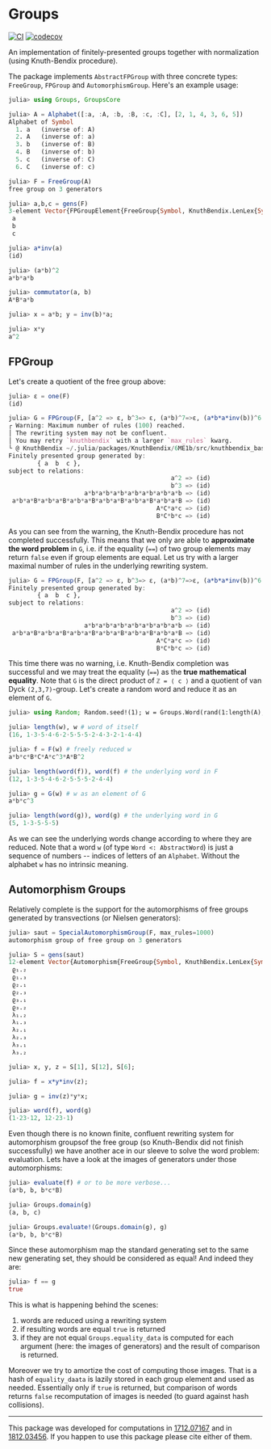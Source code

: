 # Groups
[![CI](https://github.com/kalmarek/Groups.jl/actions/workflows/runtests.yml/badge.svg)](https://github.com/kalmarek/Groups.jl/actions/workflows/runtests.yml)
[![codecov](https://codecov.io/gh/kalmarek/Groups.jl/branch/master/graph/badge.svg)](https://codecov.io/gh/kalmarek/Groups.jl)

An implementation of finitely-presented groups together with normalization (using Knuth-Bendix procedure).

The package implements `AbstractFPGroup` with three concrete types: `FreeGroup`, `FPGroup` and `AutomorphismGroup`. Here's an example usage:

```julia
julia> using Groups, GroupsCore

julia> A = Alphabet([:a, :A, :b, :B, :c, :C], [2, 1, 4, 3, 6, 5])
Alphabet of Symbol
  1. a   (inverse of: A)
  2. A   (inverse of: a)
  3. b   (inverse of: B)
  4. B   (inverse of: b)
  5. c   (inverse of: C)
  6. C   (inverse of: c)

julia> F = FreeGroup(A)
free group on 3 generators

julia> a,b,c = gens(F)
3-element Vector{FPGroupElement{FreeGroup{Symbol, KnuthBendix.LenLex{Symbol}}, …}}:
 a
 b
 c

julia> a*inv(a)
(id)

julia> (a*b)^2
a*b*a*b

julia> commutator(a, b)
A*B*a*b

julia> x = a*b; y = inv(b)*a;

julia> x*y
a^2
```

## FPGroup
Let's create a quotient of the free group above:
```julia
julia> ε = one(F)
(id)

julia> G = FPGroup(F, [a^2 => ε, b^3=> ε, (a*b)^7=>ε, (a*b*a*inv(b))^6 => ε, commutator(a, c) => ε, commutator(b, c) => ε ], max_rules=100)
┌ Warning: Maximum number of rules (100) reached.
│ The rewriting system may not be confluent.
│ You may retry `knuthbendix` with a larger `max_rules` kwarg.
└ @ KnuthBendix ~/.julia/packages/KnuthBendix/6ME1b/src/knuthbendix_base.jl:8
Finitely presented group generated by:
        { a  b  c },
subject to relations:
                                             a^2 => (id)
                                             b^3 => (id)
                     a*b*a*b*a*b*a*b*a*b*a*b*a*b => (id)
 a*b*a*B*a*b*a*B*a*b*a*B*a*b*a*B*a*b*a*B*a*b*a*B => (id)
                                         A*C*a*c => (id)
                                         B*C*b*c => (id)
```
As you can see from the warning, the Knuth-Bendix procedure has not completed successfully. This means that we only are able to **approximate the word problem** in `G`, i.e. if the equality (`==`) of two group elements may return `false` even if group elements are equal. Let us try with a larger maximal number of rules in the underlying rewriting system.

```julia
julia> G = FPGroup(F, [a^2 => ε, b^3=> ε, (a*b)^7=>ε, (a*b*a*inv(b))^6 => ε, commutator(a, c) => ε, commutator(b, c) => ε ], max_rules=500)
Finitely presented group generated by:
        { a  b  c },
subject to relations:
                                             a^2 => (id)
                                             b^3 => (id)
                     a*b*a*b*a*b*a*b*a*b*a*b*a*b => (id)
 a*b*a*B*a*b*a*B*a*b*a*B*a*b*a*B*a*b*a*B*a*b*a*B => (id)
                                         A*C*a*c => (id)
                                         B*C*b*c => (id)

```
This time there was no warning, i.e. Knuth-Bendix completion was successful and we may treat the equality (`==`) as the **true mathematical equality**. Note that `G` is the direct product of `ℤ = ⟨ c ⟩` and a quotient of van Dyck `(2,3,7)`-group. Let's create a random word and reduce it as an element of `G`.
```julia
julia> using Random; Random.seed!(1); w = Groups.Word(rand(1:length(A), 16));

julia> length(w), w # word of itself
(16, 1·3·5·4·6·2·5·5·5·2·4·3·2·1·4·4)

julia> f = F(w) # freely reduced w
a*b*c*B*C*A*c^3*A*B^2

julia> length(word(f)), word(f) # the underlying word in F
(12, 1·3·5·4·6·2·5·5·5·2·4·4)

julia> g = G(w) # w as an element of G
a*b*c^3

julia> length(word(g)), word(g) # the underlying word in G
(5, 1·3·5·5·5)
```
As we can see the underlying words change according to where they are reduced.
Note that a word `w` (of type `Word <: AbstractWord`) is just a sequence of numbers -- indices of letters of an `Alphabet`. Without the alphabet `w` has no intrinsic meaning.

## Automorphism Groups

Relatively complete is the support for the automorphisms of free groups generated by transvections (or Nielsen generators):
```julia
julia> saut = SpecialAutomorphismGroup(F, max_rules=1000)
automorphism group of free group on 3 generators

julia> S = gens(saut)
12-element Vector{Automorphism{FreeGroup{Symbol, KnuthBendix.LenLex{Symbol}}, …}}:
 ϱ₁.₂
 ϱ₁.₃
 ϱ₂.₁
 ϱ₂.₃
 ϱ₃.₁
 ϱ₃.₂
 λ₁.₂
 λ₁.₃
 λ₂.₁
 λ₂.₃
 λ₃.₁
 λ₃.₂

julia> x, y, z = S[1], S[12], S[6];

julia> f = x*y*inv(z);

julia> g = inv(z)*y*x;

julia> word(f), word(g)
(1·23·12, 12·23·1)

```
Even though there is no known finite, confluent rewriting system for automorphism groupsof the free group (so Knuth-Bendix did not finish successfully) we have another ace in our sleeve to solve the word problem: evaluation.
Lets have a look at the images of generators under those automorphisms:
```julia
julia> evaluate(f) # or to be more verbose...
(a*b, b, b*c*B)

julia> Groups.domain(g)
(a, b, c)

julia> Groups.evaluate!(Groups.domain(g), g)
(a*b, b, b*c*B)

```
Since these automorphism map the standard generating set to the same new generating set, they should be considered as equal! And indeed they are:
```julia
julia> f == g
true
```
This is what is happening behind the scenes:
 1. words are reduced using a rewriting system
 2. if resulting words are equal `true` is returned
 3. if they are not equal `Groups.equality_data` is computed for each argument (here: the images of generators) and the result of comparison is returned.

Moreover we try to amortize the cost of computing those images. That is a hash of `equality_daata` is lazily stored in each group element and used as needed. Essentially only if `true` is returned, but comparison of words returns `false` recomputation of images is needed (to guard against hash collisions).

----
This package was developed for computations in [1712.07167](https://arxiv.org/abs/1712.07167) and in [1812.03456](https://arxiv.org/abs/1812.03456). If you happen to use this package please cite either of them.
